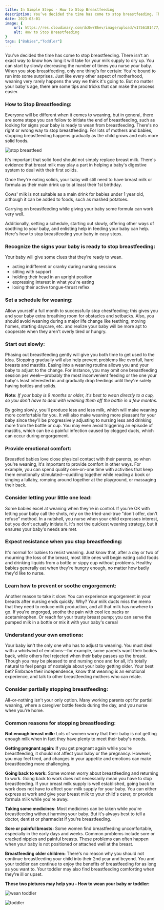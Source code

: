 ```yaml
---
title: In Simple Steps - How to Stop Breastfeeding
description: You’ve decided the time has come to stop breastfeeding. There isn’t an exact way to know how long it will take for your milk supply to dry up. You can start by slowly decreasing the number of times you nurse your baby.W...
date: 2023-03-01
image: {
    url: https://res.cloudinary.com/dc0wr8hev/image/upload/v1756181477/How_to_Stop_Breastfeeding_ee7ums.jpg,
    alt: How to Stop Breastfeeding
}
tags: ["Babies","Toddler"]
---
```

You’ve decided the time has come to stop breastfeeding. There isn’t an exact way to know how long it will take for your milk supply to dry up. You can start by slowly decreasing the number of times you nurse your baby.
When you stop breastfeeding, only one thing's for certain: You're bound to run into some surprises. Just like every other aspect of motherhood, weaning very rarely happens the way we think it's going to. But no matter your baby's age, there are some tips and tricks that can make the process easier.

### How to Stop Breastfeeding:

Everyone will be different when it comes to weaning, but in general, there are some steps you can follow to initiate the end of breastfeeding, such as looking for signs your baby is ready to wean from breastfeeding. There's no right or wrong way to stop breastfeeding. For lots of mothers and babies, stopping breastfeeding happens gradually as the child grows and eats more solid foods. 

![stop breastfeed](https://img1.wsimg.com/isteam/ip/7d906beb-bc9b-4377-9b06-b22a3566899c/images.jpeg-111.jpg/:/cr=t:0%25,l:0%25,w:100%25,h:100%25/rs=w:1280)

It's important that solid food should not simply replace breast milk. There's evidence that breast milk may play a part in helping a baby's digestive system to deal with their first solids.

Once they're eating solids, your baby will still need to have breast milk or formula as their main drink up to at least their 1st birthday.

Cows' milk is not suitable as a main drink for babies under 1 year old, although it can be added to foods, such as mashed potatoes.

Carrying on breastfeeding while giving your baby some formula can work very well.

Additionally, setting a schedule, starting out slowly, offering other ways of soothing to your baby, and enlisting help in feeding your baby can help. Here's how to stop breastfeeding your baby in easy steps.

### Recognize the signs your baby is ready to stop breastfeeding:

Your baby will give some clues that they're ready to wean.


- acting indifferent or cranky during nursing sessions
- sitting with support
- holding their head in an upright position
- expressing interest in what you're eating
- losing their active tongue-thrust reflex

### Set a schedule for weaning:
Allow yourself a full month to successfully stop chestfeeding; this gives you and your baby extra breathing room for obstacles and setbacks. Also, you should avoid weaning during a major life change like teething, moving homes, starting daycare, etc. and realize your baby will be more apt to cooperate when they aren't overly tired or hungry.

### Start out slowly:
Phasing out breastfeeding gently will give you both time to get used to the idea. Stopping gradually will also help prevent problems like overfull, hard breasts and mastitis.
Easing into a weaning routine allows you and your baby to adjust to the change. For instance, you may omit one breastfeeding session per week—probably the most inconvenient feeding or the one your baby's least interested in and gradually drop feedings until they're solely having bottles and solids. 


**Note:** _If your baby is 9 months or older, it's best to wean directly to a cup, so you don't have to deal with weaning them off the bottle in a few months._

By going slowly, you'll produce less and less milk, which will make weaning more comfortable for you. It will also make weaning more pleasant for your baby since they'll be progressively adjusting to nursing less and drinking more from the bottle or cup. You may even avoid triggering an episode of mastitis, which can be a painful infection caused by clogged ducts, which can occur during engorgement.

### Provide emotional comfort:
Breastfed babies love close physical contact with their parents, so when you're weaning, it's important to provide comfort in other ways. For example, you can spend quality one-on-one time with activities that keep them emotionally stimulated—cuddling together while reading a book or singing a lullaby, romping around together at the playground, or massaging their back.

### Consider letting your little one lead:
Some babies excel at weaning when they're in control. If you're OK with letting your baby call the shots, rely on the tried-and-true "don't offer, don't refuse" method. In a nutshell, you nurse when your child expresses interest, but you don't actually initiate it. It's not the quickest weaning strategy, but it ensures your baby's needs are met.

### Expect resistance when you stop breastfeeding:
It's normal for babies to resist weaning. Just know that, after a day or two of mourning the loss of the breast, most little ones will begin eating solid foods and drinking liquids from a bottle or sippy cup without problems. Healthy babies generally eat when they're hungry enough, no matter how badly they'd like to nurse.

### Learn how to prevent or soothe engorgement:
Another reason to take it slow: You can experience engorgement in your breasts after nursing ends quickly. Why? Your milk ducts miss the memo that they need to reduce milk production, and all that milk has nowhere to go. If you're engorged, soothe the pain with cool ice packs or acetaminophen. Or reach for your trusty breast pump; you can serve the pumped milk in a bottle or mix it with your baby's cereal

### Understand your own emotions:
Your baby isn't the only one who has to adjust to weaning. You must deal with a whirlwind of emotions—for example, some parents want their bodies back, while others feel rejected when their baby passes up the breast. Though you may be pleased to end nursing once and for all, it's totally natural to feel pangs of nostalgia about your baby getting older. Your best bet? Embrace their independence, know that weaning is an emotional experience, and talk to other breastfeeding mothers who can relate.

### Consider partially stopping breastfeeding:
All-or-nothing isn't your only option. Many working parents opt for partial weaning, where a caregiver bottle feeds during the day, and you nurse when you're home.

### Common reasons for stopping breastfeeding:

**Not enough breast milk:** Lots of women worry that their baby is not getting enough milk when in fact they have plenty to meet their baby's needs.

**Getting pregnant again:** If you get pregnant again while you're breastfeeding, it should not affect your baby or the pregnancy. However, you may feel tired, and changes in your appetite and emotions can make breastfeeding more challenging.

**Going back to work:** Some women worry about breastfeeding and returning to work. Going back to work does not necessarily mean you have to stop breastfeeding.
If your breast milk supply is well established, going back to work does not have to affect your milk supply for your baby. You can either express at work and give your breast milk to your child's carer, or provide formula milk while you're away.

**Taking some medicines:** Most medicines can be taken while you're breastfeeding without harming your baby.
But it's always best to tell a doctor, dentist or pharmacist if you're breastfeeding.

**Sore or painful breasts:** Some women find breastfeeding uncomfortable, especially in the early days and weeks. Common problems include sore or cracked nipples and painful breasts.
These problems can often happen when your baby is not positioned or attached well at the breast.

**Breastfeeding older children:** There's no reason why you should not continue breastfeeding your child into their 2nd year and beyond. You and your toddler can continue to enjoy the benefits of breastfeeding for as long as you want to.
Your toddler may also find breastfeeding comforting when they're ill or upset.


**These two pictures may help you - How to wean your baby or toddler:**


![wean toddler](https://img1.wsimg.com/isteam/ip/7d906beb-bc9b-4377-9b06-b22a3566899c/images-6.png/:/cr=t:0%25,l:0%25,w:100%25,h:100%25/rs=w:1280)

![toddler](https://img1.wsimg.com/isteam/ip/7d906beb-bc9b-4377-9b06-b22a3566899c/images.jpeg-110.jpg/:/rs=w:1280)


